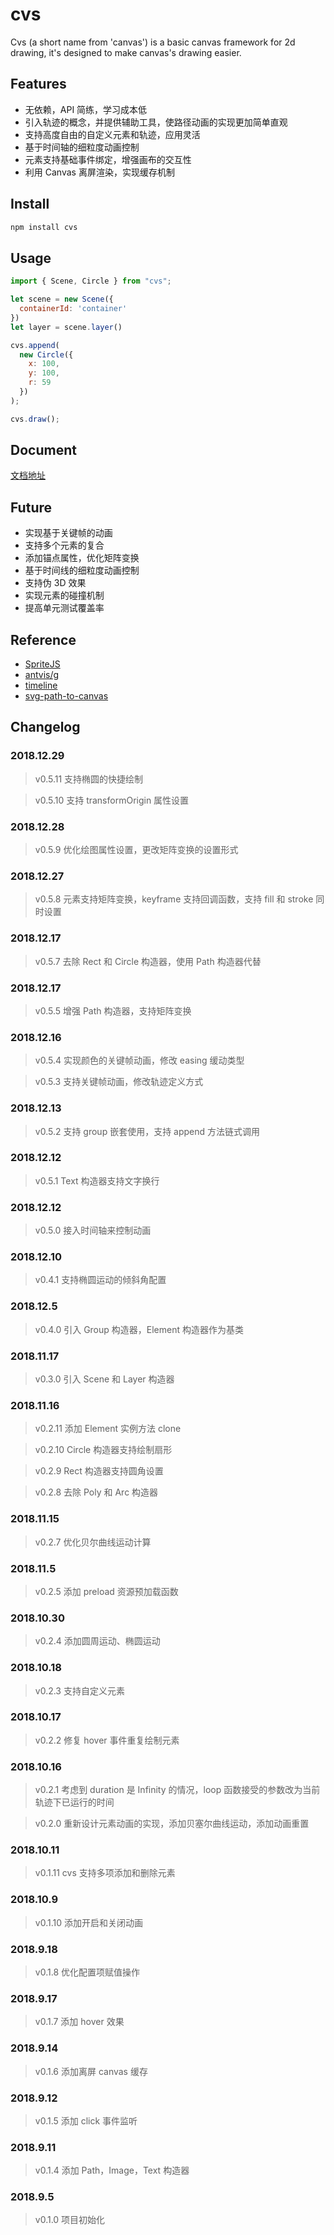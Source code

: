 # cvs

Cvs (a short name from 'canvas') is a basic canvas framework for 2d drawing, it's designed to make canvas's drawing easier.

## Features

- 无依赖，API 简练，学习成本低
- 引入轨迹的概念，并提供辅助工具，使路径动画的实现更加简单直观
- 支持高度自由的自定义元素和轨迹，应用灵活
- 基于时间轴的细粒度动画控制
- 元素支持基础事件绑定，增强画布的交互性
- 利用 Canvas 离屏渲染，实现缓存机制

## Install

```bash
npm install cvs
```

## Usage

```js
import { Scene, Circle } from "cvs";

let scene = new Scene({
  containerId: 'container'
})
let layer = scene.layer()

cvs.append(
  new Circle({
    x: 100,
    y: 100,
    r: 59
  })
);

cvs.draw();
```

## Document

[文档地址](https://hamger.github.io/cvs/)

## Future

- 实现基于关键帧的动画
- 支持多个元素的复合
- 添加锚点属性，优化矩阵变换
- 基于时间线的细粒度动画控制
- 支持伪 3D 效果
- 实现元素的碰撞机制
- 提高单元测试覆盖率

## Reference

- [SpriteJS](https://github.com/spritejs/spritejs)
- [antvis/g](https://github.com/antvis/g)
- [timeline](https://github.com/spritejs/sprite-timeline)
- [svg-path-to-canvas](https://github.com/akira-cn/svg-path-to-canvas)

## Changelog

### 2018.12.29

> v0.5.11 支持椭圆的快捷绘制

> v0.5.10 支持 transformOrigin 属性设置

### 2018.12.28

> v0.5.9 优化绘图属性设置，更改矩阵变换的设置形式

### 2018.12.27

> v0.5.8 元素支持矩阵变换，keyframe 支持回调函数，支持 fill 和 stroke 同时设置

### 2018.12.17

> v0.5.7 去除 Rect 和 Circle 构造器，使用 Path 构造器代替

### 2018.12.17

> v0.5.5 增强 Path 构造器，支持矩阵变换

### 2018.12.16

> v0.5.4 实现颜色的关键帧动画，修改 easing 缓动类型

> v0.5.3 支持关键帧动画，修改轨迹定义方式

### 2018.12.13

> v0.5.2 支持 group 嵌套使用，支持 append 方法链式调用

### 2018.12.12

> v0.5.1 Text 构造器支持文字换行

### 2018.12.12

> v0.5.0 接入时间轴来控制动画

### 2018.12.10

> v0.4.1 支持椭圆运动的倾斜角配置

### 2018.12.5

> v0.4.0 引入 Group 构造器，Element 构造器作为基类

### 2018.11.17

> v0.3.0 引入 Scene 和 Layer 构造器

### 2018.11.16

> v0.2.11 添加 Element 实例方法 clone

> v0.2.10 Circle 构造器支持绘制扇形

> v0.2.9 Rect 构造器支持圆角设置

> v0.2.8 去除 Poly 和 Arc 构造器

### 2018.11.15

> v0.2.7 优化贝尔曲线运动计算

### 2018.11.5

> v0.2.5 添加 preload 资源预加载函数

### 2018.10.30

> v0.2.4 添加圆周运动、椭圆运动

### 2018.10.18

> v0.2.3 支持自定义元素

### 2018.10.17

> v0.2.2 修复 hover 事件重复绘制元素

### 2018.10.16

> v0.2.1 考虑到 duration 是 Infinity 的情况，loop 函数接受的参数改为当前轨迹下已运行的时间

> v0.2.0 重新设计元素动画的实现，添加贝塞尔曲线运动，添加动画重置

### 2018.10.11

> v0.1.11 cvs 支持多项添加和删除元素

### 2018.10.9

> v0.1.10 添加开启和关闭动画

### 2018.9.18

> v0.1.8 优化配置项赋值操作

### 2018.9.17

> v0.1.7 添加 hover 效果

### 2018.9.14

> v0.1.6 添加离屏 canvas 缓存

### 2018.9.12

> v0.1.5 添加 click 事件监听

### 2018.9.11

> v0.1.4 添加 Path，Image，Text 构造器

### 2018.9.5

> v0.1.0 项目初始化
